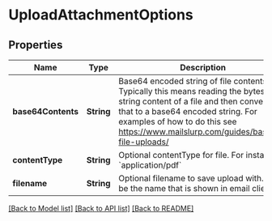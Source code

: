 # UploadAttachmentOptions

## Properties
Name | Type | Description | Notes
------------ | ------------- | ------------- | -------------
**base64Contents** | **String** | Base64 encoded string of file contents. Typically this means reading the bytes or string content of a file and then converting that to a base64 encoded string. For examples of how to do this see https://www.mailslurp.com/guides/base64-file-uploads/ | 
**contentType** | **String** | Optional contentType for file. For instance &#x60;application/pdf&#x60; | [optional] 
**filename** | **String** | Optional filename to save upload with. Will be the name that is shown in email clients | [optional] 

[[Back to Model list]](../README#documentation-for-models) [[Back to API list]](../README#documentation-for-api-endpoints) [[Back to README]](../README)


